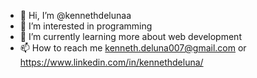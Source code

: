 - 👋 Hi, I’m @kennethdelunaa
- 👀 I’m interested in programming
- 🌱 I’m currently learning more about web development
- 📫 How to reach me kenneth.deluna007@gmail.com or https://www.linkedin.com/in/kennethdeluna/

<!---
kennethdelunaa/kennethdelunaa is a ✨ special ✨ repository because its `README.md` (this file) appears on your GitHub profile.
You can click the Preview link to take a look at your changes.
--->
